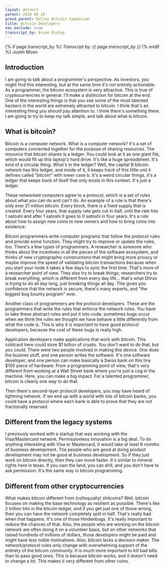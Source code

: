 ```yaml
---
layout: default
parent: 2019 08 16
grand_parent: Dallas Bitcoin Symposium
title: Bitcoin Developers
nav_exclude: true
transcript_by: Bryan Bishop
---
```


{% if page.transcript_by %} <i>Transcript by:
{{ page.transcript_by }}</i> {% endif %} Justin Moon

## Introduction

I am going to talk about a programmer's perspective. As investors, you
might find this interesting, but at the same time it's not entirely
actionable. As a programmer, the bitcoin ecosystem is very attractive.
This is true of cryptocurrencies in general. I'll make a distinction for
bitcoin at the end. One of the interesting things is that you see some
of the most talented hackers in the world are extremely attracted to
bitcoin. I think that's an interesting thing you should pay attention
to. I think there's something there. I am going to try to keep my talk
simple, and talk about what is bitcoin.

## What is bitcoin?

Bitcoin is a computer network. What is a computer network? It's a set of
computers connected together for the purpose of sharing resources. The
resource that bitcoin shares is a ledger. You could look at it as one
giant file, which would fill up this laptop's hard drive. It's like a
huge spreadsheet. It's kind of a circular thing. What's in the ledger?
Well, the capital B bitcoin network has this ledger, and inside of it,
it keeps track of this little unit it defines called "bitcoin" with
lower case b. It's a weird circular things, it's a ledger that keeps
track of itself that only exists in this context. It's just a ledger.

These networked computers agree to a protocol, which is a set of rules
about what you can do and can't do. An example of a rule is that there's
only ever 21 million bitcoin. Every block, there is a fixed supply that
is created. Every four years, that supply rate gets cut in half, until
the rate hits 1 satoshi and after 1 satoshi it goes to 0 satoshi in four
years. It's a rule about how to assign new coins to new owners and how
to bring coins into existence.

Bitcoin programmers write computer programs that follow the protocol
rules and provide some function. They might try to improve or update the
rules, too. There's a few types of programmers. A researcher is someone
who thinks about the incentives in all the pieces of the software
ecosystem, and thinks of new cryptographic constructions that might
bring more privacy or maybe improve the speed of validating bitcoin
transactions because when you start your node it takes a few days to
sync the first time. That's more of a researcher point of view. They
also try to break things; researchers try to break everything, which is
different from every day life... that's what Dhruv is trying to do all
day long, just breaking things all day. This gives you confidence that
the network is secure, there's many experts, and "the biggest bug bounty
program" ever.

Another class of programmers are the protocol developers. These are the
programmers that write the rules that enforce the network rules. You
have to take these abstract rules and put it into code; sometimes bugs
occur when we think the rules we thought we have behave a little
differently from what the code is. This is why it is important to have
good protocol developers, because the cost of these bugs is really high.

Application developers make applications that work with bitcoin. This
coldcard here could store $1 billion of crypto. You don't want to do
that, but you could. There were two people involved in making this
device. One does the busines stuff, and one person writes the software.
It's one software developer, and one person can make basically a Swiss
bank on this tiny $100 piece of hardware. From a programming point of
view, that's very different from working at a Wall Street bank where
you're just a cog in the machine. Here, you can make a big impact. For a
talented programmer, bitcoin is clearly one way to do that.

Then there's second-layer protocol developers, you may have heard of
lightning network. If we end up with a world with lots of bitcoin banks,
you could have a protocol where each bank is able to prove that they are
not fractionally reserved.

## Different from the legacy systems

I previously worked with a startup that was working with the
Visa/Mastercard network. Permissionless innovation is a big deal. To do
anything interesting with Visa or Mastercard, it would take at least 6
months of business development. The people who are good at doing product
development may not be good at business development. So if they just
work on bitcoin directly, then they can move faster. It's similar to
mineral rights here in texas. If you own the land, you can drill, and
you don't have to ask permission. It's the same way in bitcoin
programming.

## Different from other cryptocurrencies

What makes bitcoin different from (colloquially) shitcoins? Well,
bitcoin focuses on making the base technology as resilient as possible.
There's like 2 trillion bits in the bitcoin ledger, and if you get just
one of those wrong, then you can have the network completely split in
half. That's really bad when that happens. It's one of those Hindenbugs.
It's really important to reduce the chances of that. Also, the people
who are working on the bitcoin network are often doing it on a volunteer
basis, but on other networks that raised hundreds of millions of
dollars, those developers might be paid and might have less noble
motivations. Also, bitcoin lacks a decision maker. The network/protocol
rules only change with overwhelming support of the entirety of the
bitcoin community. It is much more important to kill bad bills than to
pass good ones. This is because bitcoin works, and it doesn't need to
change a lot. This makes it very different from other coins.
